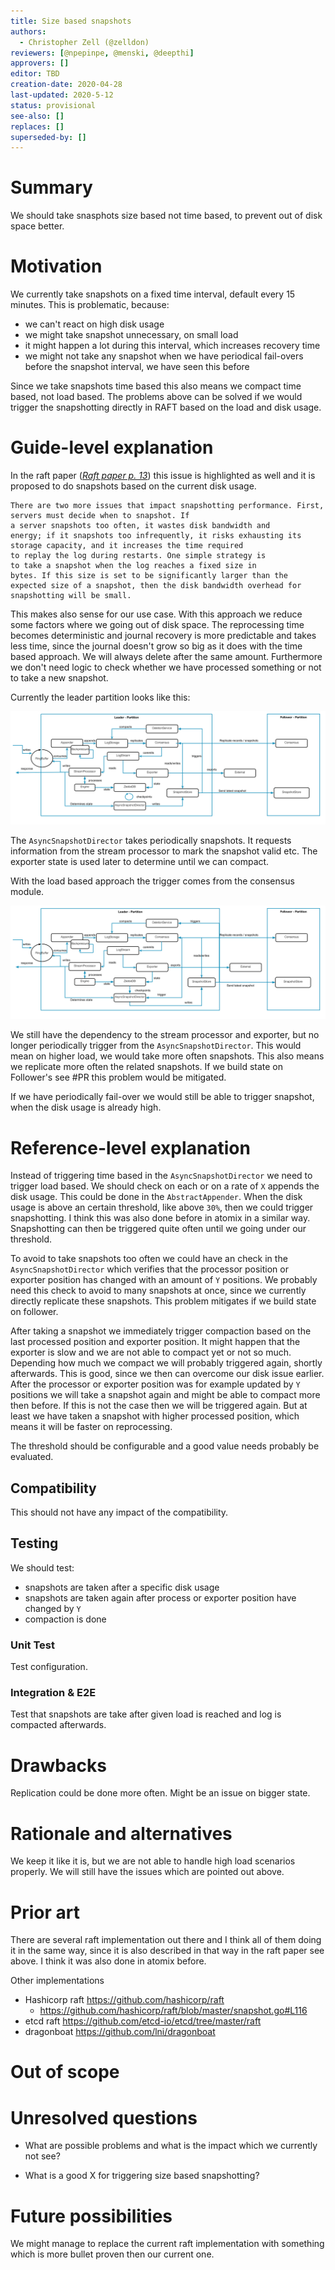 ```yaml
---
title: Size based snapshots
authors:
  - Christopher Zell (@zelldon)
reviewers: [@npepinpe, @menski, @deepthi]
approvers: []
editor: TBD
creation-date: 2020-04-28
last-updated: 2020-5-12
status: provisional
see-also: []
replaces: []
superseded-by: []
---
```


# Summary
[summary]: #summary

We should take snasphots size based not time based, to prevent out of disk space better.

# Motivation
[motivation]: #motivation

We currently take snapshots on a fixed time interval, default every 15 minutes. This is problematic,
because:

 * we can't react on high disk usage
 * we might take snapshot unnecessary, on small load
 * it might happen a lot during this interval, which increases recovery time
 * we might not take any snapshot when we have periodical fail-overs before the snapshot interval, we have seen this before
 
Since we take snapshots time based this also means we compact time based, not load based.
The problems above can be solved if we would trigger the snapshotting directly in RAFT based on the
load and disk usage.

# Guide-level explanation
[guide-level-explanation]: #guide-level-explanation

In the raft paper (_[Raft paper p. 13](https://raft.github.io/raft.pdf)_) this issue is highlighted as well
and it is proposed to do snapshots based on the current disk usage.

```
There are two more issues that impact snapshotting performance. First, servers must decide when to snapshot. If
a server snapshots too often, it wastes disk bandwidth and
energy; if it snapshots too infrequently, it risks exhausting its storage capacity, and it increases the time required
to replay the log during restarts. One simple strategy is
to take a snapshot when the log reaches a fixed size in
bytes. If this size is set to be significantly larger than the
expected size of a snapshot, then the disk bandwidth overhead for snapshotting will be small.
```

This makes also sense for our use case. With this approach we reduce some factors where we going out of disk space.
The reprocessing time becomes deterministic and journal recovery is more predictable and takes less time, since the journal doesn't grow so big as it does with the time based approach.
We will always delete after the same amount. Furthermore we don't need logic to check whether we have processed something or not to take a new snapshot.

Currently the leader partition looks like this:

![leaderPartition](images/leaderPartitions.png)

The `AsyncSnapshotDirector` takes periodically snapshots. It requests information from the stream processor to mark the snapshot valid etc. The exporter state is used later to determine until we can compact.

With the load based approach the trigger comes from the consensus module.

![leaderPartition](images/triggerSnapshot.png)

We still have the dependency to the stream processor and exporter, but no longer periodically trigger from
the `AsyncSnapshotDirector`. This would mean on higher load, we would take more often snapshots. This also means
 we replicate more often the related snapshots. If we build state on Follower's see #PR this problem would be mitigated.

If we have periodically fail-over we would still be able to trigger snapshot, when the disk usage is already high.

# Reference-level explanation
[reference-level-explanation]: #reference-level-explanation

Instead of triggering time based in the `AsyncSnapshotDirector` we need to trigger load based. 
We should check on each or on a rate of `X` appends the disk usage. This could be done in the `AbstractAppender`.
When the disk usage is above an certain threshold, like above `30%`, then we could trigger snapshotting. I think this was also done
before in atomix in a similar way. Snapshotting can then be triggered quite often until we going under our threshold.

To avoid to take snapshots too often we could have an check in the `AsyncSnapshotDirector` which verifies that the 
processor position or exporter position has changed with an amount of `Y` positions. We probably need this check to avoid
to many snapshots at once, since we currently directly replicate these snapshots. This problem mitigates if we build state on follower.

After taking a snapshot we immediately trigger compaction based on the last processed position and exporter position.
It might happen that the exporter is slow and we are not able to compact yet or not so much. Depending how much we compact we
will probably triggered again, shortly afterwards. This is good, since we then can overcome our disk issue earlier.
After the processor or exporter position was for example updated by `Y` positions we will take a snapshot again and
might be able to compact more then before. If this is not the case then we will be triggered again. But at least we have
taken a snapshot with higher processed position, which means it will be faster on reprocessing.

The threshold should be configurable and a good value needs probably be evaluated.

## Compatibility

This should not have any impact of the compatibility.

## Testing

We should test:
 
 * snapshots are taken after a specific disk usage
 * snapshots are taken again after process or exporter position have changed by `Y`
 * compaction is done

### Unit Test

Test configuration.
 
### Integration & E2E

Test that snapshots are take after given load is reached and log is compacted afterwards.

# Drawbacks
[drawbacks]: #drawbacks

Replication could be done more often. Might be an issue on bigger state.

# Rationale and alternatives
[rationale-and-alternatives]: #rationale-and-alternatives

We keep it like it is, but we are not able to handle high load scenarios properly. We will still
have the issues which are pointed out above.

# Prior art
[prior-art]: #prior-art

There are several raft implementation out there and I think all of them doing it in the same way, since it 
is also described in that way in the raft paper see above. I think it was also done in atomix before.

Other implementations

 * Hashicorp raft https://github.com/hashicorp/raft
    * https://github.com/hashicorp/raft/blob/master/snapshot.go#L116 
 * etcd raft https://github.com/etcd-io/etcd/tree/master/raft
 * dragonboat https://github.com/lni/dragonboat
 
# Out of scope
[out-of-scope]: #out-of-scope

# Unresolved questions
[unresolved-questions]: #unresolved-questions

 - What are possible problems and what is the impact which we currently not see?
 
 - What is a good X for triggering size based snapshotting?

# Future possibilities
[future-possibilities]: #future-possibilities

We might manage to replace the current raft implementation with something which is more bullet proven then our current one.
